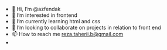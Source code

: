 - 👋 Hi, I’m @azfendak
- 👀 I’m interested in frontend
- 🌱 I’m currently learning html and css
- 💞️ I’m looking to collaborate on projects in relation to front end
- 📫 How to reach me reza.taherii.b@gmail.com
- 
<!---
azfendak/azfendak is a ✨ special ✨ repository because its `README.md` (this file) appears on your GitHub profile.
You can click the Preview link to take a look at your changes.
--->
